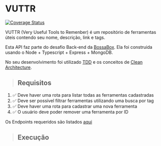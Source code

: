 # **VUTTR**
[![Coverage Status](https://coveralls.io/repos/github/flaviold/VUTTR-Node/badge.svg?branch=main)](https://coveralls.io/github/flaviold/VUTTR-Node?branch=main)

VUTTR (Very Useful Tools to Remenber) é um repositório de ferramentas úteis contendo seu nome, descrição, link e tags.

Esta API faz parte do desafio Back-end da [BossaBox](https://bossabox.com/para-empresas). Ela foi construida usando o Node + Typescript + Express + MongoDB.

No seu desenvolvimento foi utilizado [TDD](https://en.wikipedia.org/wiki/Test-driven_development) e os conceitos de [Clean Architecture](https://blog.cleancoder.com/uncle-bob/2012/08/13/the-clean-architecture.html).

> ## **Requisitos**

1. ✅ Deve haver uma rota para listar todas as ferramentas cadastradas
1. ✅ Deve ser possível filtrar ferramentas utilizando uma busca por tag
1. ✅ Deve haver uma rota para cadastrar uma nova ferramenta
1. ✅ O usuário deve poder remover uma ferramenta por ID

Os Endpoints requeridos são listados [aqui](./requirements/index.md)

> ## **Execução**